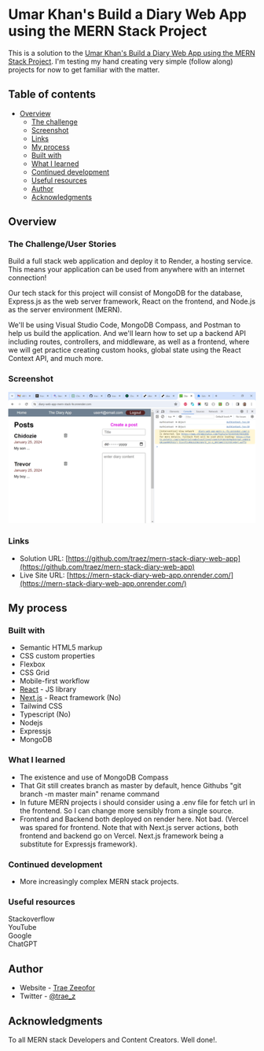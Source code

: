 # Umar Khan's Build a Diary Web App using the MERN Stack Project

This is a solution to the [Umar Khan's Build a Diary Web App using the MERN Stack Project](https://www.youtube.com/watch?v=rl7AVEi5hls). I'm testing my hand creating very simple (follow along) projects for now to get familiar with the matter. 

## Table of contents

- [Overview](#overview)
  - [The challenge](#the-challenge)
  - [Screenshot](#screenshot)
  - [Links](#links)
  - [My process](#my-process)
  - [Built with](#built-with)
  - [What I learned](#what-i-learned)
  - [Continued development](#continued-development)
  - [Useful resources](#useful-resources)
  - [Author](#author)
  - [Acknowledgments](#acknowledgments)

## Overview

### The Challenge/User Stories

Build a full stack web application and deploy it to Render, a hosting service. This means your application can be used from anywhere with an internet connection!

Our tech stack for this project will consist of MongoDB for the database, Express.js as the web server framework, React on the frontend, and Node.js as the server environment (MERN).

We'll be using Visual Studio Code, MongoDB Compass, and Postman to help us build the application. And we'll learn how to set up a backend API including routes, controllers, and middleware, as well as a frontend, where we will get practice creating custom hooks, global state using the React Context API, and much more. 

### Screenshot

![](screenshot-desktop.png)

### Links

- Solution URL: [https://github.com/traez/mern-stack-diary-web-app](https://github.com/traez/mern-stack-diary-web-app)
- Live Site URL: [https://mern-stack-diary-web-app.onrender.com/](https://mern-stack-diary-web-app.onrender.com/)

## My process

### Built with

- Semantic HTML5 markup 
- CSS custom properties 
- Flexbox 
- CSS Grid 
- Mobile-first workflow 
- [React](https://reactjs.org/) - JS library 
- [Next.js](https://nextjs.org/) - React framework (No)
- Tailwind CSS  
- Typescript (No)
- Nodejs
- Expressjs
- MongoDB

### What I learned

- The existence and use of MongoDB Compass  
- That Git still creates branch as master by default, hence Githubs "git branch -m master main" rename command  
- In future MERN projects i should consider using a .env file for fetch url in the frontend. So I can change more sensibly from a single source.   
- Frontend and Backend both deployed on render here. Not bad. (Vercel was spared for frontend. Note that with Next.js server actions, both frontend and backend go on Vercel. Next.js framework being a substitute for Expressjs framework).  

### Continued development

- More increasingly complex MERN stack projects. 

### Useful resources

Stackoverflow  
YouTube  
Google  
ChatGPT

## Author

- Website - [Trae Zeeofor](https://github.com/traez)
- Twitter - [@trae_z](https://twitter.com/trae_z)

## Acknowledgments

To all MERN stack Developers and Content Creators. Well done!.
